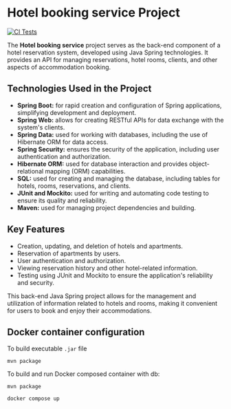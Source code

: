 # Hotel booking service Project

[![CI Tests](https://github.com/Apartments-Pelhrimov/hotel-booking-service-api/actions/workflows/maven.yml/badge.svg)](https://github.com/Apartments-Pelhrimov/hotel-booking-service-api/actions/workflows/maven.yml)

The **Hotel booking service** project serves as the back-end component of a hotel reservation system,
developed using Java Spring technologies. It provides an API for managing reservations, hotel rooms, clients, and other
aspects of accommodation booking.

## Technologies Used in the Project

- **Spring Boot:** for rapid creation and configuration of Spring applications, simplifying development and deployment.
- **Spring Web:** allows for creating RESTful APIs for data exchange with the system's clients.
- **Spring Data:** used for working with databases, including the use of Hibernate ORM for data access.
- **Spring Security:** ensures the security of the application, including user authentication and authorization.
- **Hibernate ORM:** used for database interaction and provides object-relational mapping (ORM) capabilities.
- **SQL:** used for creating and managing the database, including tables for hotels, rooms, reservations, and clients.
- **JUnit and Mockito:** used for writing and automating code testing to ensure its quality and reliability.
- **Maven:** used for managing project dependencies and building.

## Key Features

- Creation, updating, and deletion of hotels and apartments.
- Reservation of apartments by users.
- User authentication and authorization.
- Viewing reservation history and other hotel-related information.
- Testing using JUnit and Mockito to ensure the application's reliability and security.

This back-end Java Spring project allows for the management and utilization of information related to hotels and rooms,
making it convenient for users to book and enjoy their accommodations.

## Docker container configuration

To build executable `.jar` file
```shell
mvn package
```
To build and run Docker composed container with db:
```shell
mvn package
```
```shell
docker compose up
```
